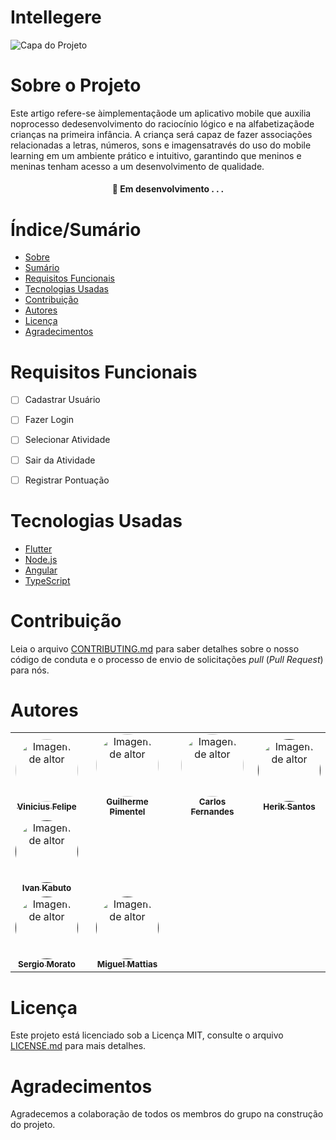 # Intellegere


![Capa do Projeto](https://media-exp1.licdn.com/dms/image/C4E22AQGJ9ATGYbq2kQ/feedshare-shrink_800/0/1617647602026?e=1620259200&v=beta&t=flhSyQVM-lPssWzwDqThH-kM-gTU_w0wNqTNnwz4PrM)

# Sobre o Projeto

Este artigo refere-se àimplementaçãode  um aplicativo  mobile  que auxilia noprocesso dedesenvolvimento do raciocínio lógico e na alfabetizaçãode  crianças  na  primeira  infância. A  criança  será  capaz  de  fazer associações relacionadas  a letras,  números,  sons  e  imagensatravés  do  uso  do  mobile learning em um ambiente prático e intuitivo, garantindo que meninos e meninas tenham acesso a um desenvolvimento de qualidade.

<h4 align="center"> 
	🚧  Em desenvolvimento . . .
</h4>

# Índice/Sumário

* [Sobre](#sobre-o-projeto)
* [Sumário](#índice/sumário)
* [Requisitos Funcionais](#requisitos-funcionais)
* [Tecnologias Usadas](#tecnologias-usadas)
* [Contribuição](#contribuição)
* [Autores](#autores)
* [Licença](#licença)
* [Agradecimentos](#agradecimentos)


# Requisitos Funcionais 

- [ ] Cadastrar Usuário
- [ ] Fazer Login
- [ ] Selecionar Atividade
- [ ] Sair da Atividade
- [ ] Registrar Pontuação


# Tecnologias Usadas

- [Flutter](https://flutter.dev/)
- [Node.js](https://nodejs.org/en/)
- [Angular](https://angular.io/)
- [TypeScript](https://www.typescriptlang.org/)

# Contribuição

Leia o arquivo [CONTRIBUTING.md](CONTRIBUTING.md) para saber detalhes sobre o nosso código de conduta e o processo de envio de solicitações *pull* (*Pull Request*) para nós.

# Autores

<table>
  <tc>
    <td align="center"><a href="https://github.com/Vinicius-gif"><img style="border-radius: 50%;" src="https://avatars.githubusercontent.com/u/61997117?s=400&u=607bbdae8bf0bc6073491ffa95bea4c5b73b3d71&v=4" width="100px;" alt="Imagem de altor"/><br /><sub><b>Vinicius Felipe</b></sub></a><br /></td>
</tc>
<tc>
    <td align="center"><a href="http://github.com/GuiPM001"><img style="border-radius: 50%;" src="https://avatars.githubusercontent.com/u/61996586?v=4" width="100px;" alt="Imagem de altor"/><br /><sub><b>Guilherme Pimentel</b></sub></a><br /></td>
</tc>
<tc>
    <td align="center"><a href="http://github.com/caelfernandes"><img style="border-radius: 50%;" src="https://avatars.githubusercontent.com/u/76973266?v=4" width="100px;" alt="Imagem de altor"/><br /><sub><b>Carlos Fernandes</b></sub></a><br /></td>
</tc>
<tc>
    <td align="center"><a href=""><img style="border-radius: 50%;" src="https://icons-for-free.com/iconfiles/png/512/avatar+person+profile+user+icon-1320086059654790795.png" width="100px;" alt="Imagem de altor"/><br /><sub><b>Herik Santos</b></sub></a><br /></td>
</tc>
<tr>
    <td align="center"><a href=""><img style="border-radius: 50%;" src="https://icons-for-free.com/iconfiles/png/512/avatar+person+profile+user+icon-1320086059654790795.png" width="100px;" alt="Imagem de altor"/><br /><sub><b>Ivan Kabuto</b></sub></a><br /></td>
</tr>
<tc>
    <td align="center"><a href=""><img style="border-radius: 50%;" src="https://icons-for-free.com/iconfiles/png/512/avatar+person+profile+user+icon-1320086059654790795.png" width="100px;" alt="Imagem de altor"/><br /><sub><b>Sergio Morato</b></sub></a><br /></td>
</tc>
<tc>
    <td align="center"><a href=""><img style="border-radius: 50%;" src="https://icons-for-free.com/iconfiles/png/512/avatar+person+profile+user+icon-1320086059654790795.png" width="100px;" alt="Imagem de altor"/><br /><sub><b>Miguel Mattias</b></sub></a><br /></td>
</tc>
</table>

# Licença

Este projeto está licenciado sob a Licença MIT,  consulte o arquivo [LICENSE.md](LICENSE.md) para mais detalhes.

# Agradecimentos

Agradecemos a colaboração de todos os membros do grupo na construção do projeto.
